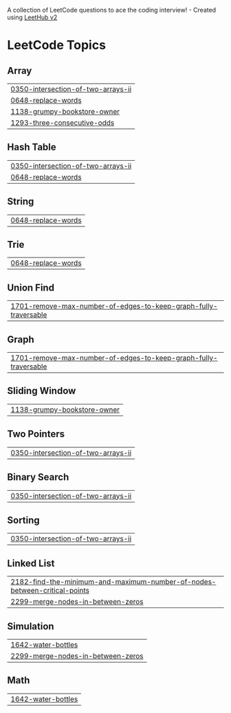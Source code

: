 A collection of LeetCode questions to ace the coding interview! - Created using [LeetHub v2](https://github.com/arunbhardwaj/LeetHub-2.0)
<!---LeetCode Topics Start-->
# LeetCode Topics
## Array
|  |
| ------- |
| [0350-intersection-of-two-arrays-ii](https://github.com/chitshubham/LeetcodeSubmission/tree/master/0350-intersection-of-two-arrays-ii) |
| [0648-replace-words](https://github.com/chitshubham/LeetcodeSubmission/tree/master/0648-replace-words) |
| [1138-grumpy-bookstore-owner](https://github.com/chitshubham/LeetcodeSubmission/tree/master/1138-grumpy-bookstore-owner) |
| [1293-three-consecutive-odds](https://github.com/chitshubham/LeetcodeSubmission/tree/master/1293-three-consecutive-odds) |
## Hash Table
|  |
| ------- |
| [0350-intersection-of-two-arrays-ii](https://github.com/chitshubham/LeetcodeSubmission/tree/master/0350-intersection-of-two-arrays-ii) |
| [0648-replace-words](https://github.com/chitshubham/LeetcodeSubmission/tree/master/0648-replace-words) |
## String
|  |
| ------- |
| [0648-replace-words](https://github.com/chitshubham/LeetcodeSubmission/tree/master/0648-replace-words) |
## Trie
|  |
| ------- |
| [0648-replace-words](https://github.com/chitshubham/LeetcodeSubmission/tree/master/0648-replace-words) |
## Union Find
|  |
| ------- |
| [1701-remove-max-number-of-edges-to-keep-graph-fully-traversable](https://github.com/chitshubham/LeetcodeSubmission/tree/master/1701-remove-max-number-of-edges-to-keep-graph-fully-traversable) |
## Graph
|  |
| ------- |
| [1701-remove-max-number-of-edges-to-keep-graph-fully-traversable](https://github.com/chitshubham/LeetcodeSubmission/tree/master/1701-remove-max-number-of-edges-to-keep-graph-fully-traversable) |
## Sliding Window
|  |
| ------- |
| [1138-grumpy-bookstore-owner](https://github.com/chitshubham/LeetcodeSubmission/tree/master/1138-grumpy-bookstore-owner) |
## Two Pointers
|  |
| ------- |
| [0350-intersection-of-two-arrays-ii](https://github.com/chitshubham/LeetcodeSubmission/tree/master/0350-intersection-of-two-arrays-ii) |
## Binary Search
|  |
| ------- |
| [0350-intersection-of-two-arrays-ii](https://github.com/chitshubham/LeetcodeSubmission/tree/master/0350-intersection-of-two-arrays-ii) |
## Sorting
|  |
| ------- |
| [0350-intersection-of-two-arrays-ii](https://github.com/chitshubham/LeetcodeSubmission/tree/master/0350-intersection-of-two-arrays-ii) |
## Linked List
|  |
| ------- |
| [2182-find-the-minimum-and-maximum-number-of-nodes-between-critical-points](https://github.com/chitshubham/LeetcodeSubmission/tree/master/2182-find-the-minimum-and-maximum-number-of-nodes-between-critical-points) |
| [2299-merge-nodes-in-between-zeros](https://github.com/chitshubham/LeetcodeSubmission/tree/master/2299-merge-nodes-in-between-zeros) |
## Simulation
|  |
| ------- |
| [1642-water-bottles](https://github.com/chitshubham/LeetcodeSubmission/tree/master/1642-water-bottles) |
| [2299-merge-nodes-in-between-zeros](https://github.com/chitshubham/LeetcodeSubmission/tree/master/2299-merge-nodes-in-between-zeros) |
## Math
|  |
| ------- |
| [1642-water-bottles](https://github.com/chitshubham/LeetcodeSubmission/tree/master/1642-water-bottles) |
<!---LeetCode Topics End-->